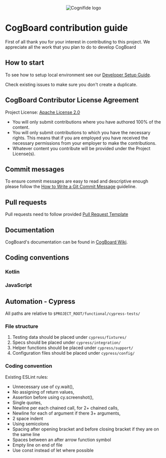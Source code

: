 <center><img alt="Cognifide logo" src="https://cognifide.github.io/images/cognifide-logo.png" style="align: center;" ></center>

# CogBoard contribution guide

First of all thank you for your interest in contributing to this project. We appreciate all the work that you plan to do to develop CogBoard

## How to start

To see how to setup local environment see our [Developer Setup Guide](https://github.com/Cognifide/cogboard/wiki#developer-setup).

Check existing issues to make sure you don't create a duplicate.

## CogBoard Contributor License Agreement

Project License: [Apache License 2.0](https://github.com/Cognifide/cogboard/blob/master/LICENSE)

- You will only submit contributions where you have authored 100% of the content.
- You will only submit contributions to which you have the necessary rights. This means that if you are employed you have received the necessary permissions from your employer to make the contributions.
- Whatever content you contribute will be provided under the Project License(s).

## Commit messages

To ensure commit messages are easy to read and descriptive enough please follow the [How to Write a Git Commit Message](https://chris.beams.io/posts/git-commit/) guideline.

## Pull requests

Pull requests need to follow provided [Pull Request Template](FILL)

## Documentation

CogBoard's documentation can be found in [CogBoard Wiki](https://github.com/Cognifide/cogboard/wiki). 

## Coding conventions

### Kotlin


### JavaScript


## Automation - Cypress

All paths are relative to `$PROJECT_ROOT/functional/cypress-tests/`

### File structure

1. Testing data should be placed under `cypress/fixtures/`
2. Specs should be placed under `cypress/integration/`
3. Helper functions should be placed under `cypress/support/`
4. Configuration files should be placed under `cypress/config/`

### Coding convention

Existing ESLint rules:
- Unnecessary use of cy.wait(),
- No assigning of return values,
- Assertion before using cy.screenshot(),
- Single quotes,
- Newline per each chained call, for 2+ chained calls,
- Newline for each of argument if there 3+ arguments,
- 2 space indent
- Using semicolons
- Spacing after opening bracket and before closing bracket if they are on the same line
- Spaces between an after arrow function symbol
- Empty line on end of file
- Use const instead of let where possible